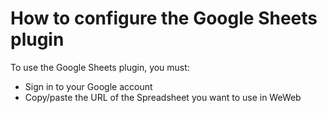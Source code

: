 # How to configure the Google Sheets plugin

To use the Google Sheets plugin, you must:
- Sign in to your Google account
- Copy/paste the URL of the Spreadsheet you want to use in WeWeb
